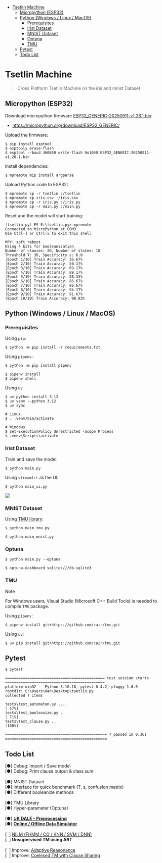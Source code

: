 <!-- TOC start (generated with https://github.com/derlin/bitdowntoc) -->

- [Tsetlin Machine](#tsetlin-machine)
   * [Micropython (ESP32)](#micropython-esp32)
   * [Python (Windows / Linux / MacOS)](#python-windows-linux-macos)
      + [Prerequisites](#prerequisites)
      + [Irist Dataset](#irist-dataset)
      + [MNIST Dataset](#mnist-dataset)
      + [Optuna](#optuna)
      + [TMU](#tmu)
   * [Pytest](#pytest)
   * [Todo List](#todo-list)

<!-- TOC end -->

<!-- TOC --><a name="tsetlin-machine"></a>
# Tsetlin Machine

> Cross Platform Tsetlin Machine on the iris and mnist Dataset

<!-- TOC --><a name="micropython-esp32"></a>
## Micropython (ESP32)

Download micropython firmware [ESP32_GENERIC-20250911-v1.26.1.bin](https://micropython.org/resources/firmware/ESP32_GENERIC-20250911-v1.26.1.bin):

- https://micropython.org/download/ESP32_GENERIC/

Upload the firmware:

```
$ pip install esptool
$ esptooly erase-flash
$ esptool --baud 460800 write-flash 0x1000 ESP32_GENERIC-20250911-v1.26.1.bin
```

Install dependencies:

```
$ mpremote mip install argparse
```

Upload Python code to ESP32:

```
$ mpremote cp -r tsetlin :/tsetlin
$ mpremote cp iris.csv :/iris.csv
$ mpremote cp -r iris.py :/iris.py
$ mpremote cp -r main.py :/main.py
```

Reset and the model will start training:

```
(tsetlin.py) PS E:\tsetlin.py> mpremote
Connected to MicroPython at COM3
Use Ctrl-] or Ctrl-x to exit this shell

MPY: soft reboot
Using 4 bits for booleanization
Number of clauses: 20, Number of states: 10
Threshold T: 30, Specificity s: 6.0
[Epoch 1/10] Train Accuracy: 36.67%
[Epoch 2/10] Train Accuracy: 59.17%
[Epoch 3/10] Train Accuracy: 69.17%
[Epoch 4/10] Train Accuracy: 89.17%
[Epoch 5/10] Train Accuracy: 88.33%
[Epoch 6/10] Train Accuracy: 86.67%
[Epoch 7/10] Train Accuracy: 86.67%
[Epoch 8/10] Train Accuracy: 94.17%
[Epoch 9/10] Train Accuracy: 91.67%
[Epoch 10/10] Train Accuracy: 90.83%
```

<!-- TOC --><a name="python-windows-linux-macos"></a>
## Python (Windows / Linux / MacOS)

<!-- TOC --><a name="prerequisites"></a>
### Prerequisites

Using `pip`:

```
$ python -m pip install -r requirements.txt
```

Using `pipenv`:

```
$ python -m pip install pipenv

$ pipenv install
$ pipenv shell
```

Using `uv`

```
$ uv python install 3.12
$ uv venv --python 3.12
$ uv sync

# Linux
$ . .venv/bin/activate

# Windows
$ Set-ExecutionPolicy Unrestricted -Scope Process
$ .venv\Scripts\activate

```

<!-- TOC --><a name="irist-dataset"></a>
### Irist Dataset

Train and save the model

```
$ python main.py
```

Using `streamlit` as the UI:

```
$ python main_ui.py
```

![](demo.png)

<!-- TOC --><a name="mnist-dataset"></a>
### MNIST Dataset

Using [TMU library](https://github.com/cair/tmu):

```
$ python main_tmu.py
```

```
$ python main_mnist.py
```

<!-- TOC --><a name="optuna"></a>
### Optuna

```
$ python main.py --optuna
```

```
$ optuna-dashboard sqlite:///db.sqlite3
```

<!-- TOC --><a name="tmu"></a>
### TMU

> [!NOTE]  
> For Windows users, Visual Studio (Microsoft C++ Build Tools) is needed to compile `TMU` package.

Using `pipenv`:

```
$ pipenv install git+https://github.com/cair/tmu.git
```

Using `uv`:

```
$ uv pip install git+https://github.com/cair/tmu.git
```

<!-- TOC --><a name="pytest"></a>
## Pytest

```
$ pytest
```

```
============================================= test session starts =============================================
platform win32 -- Python 3.10.18, pytest-8.4.2, pluggy-1.6.0
rootdir: C:\Users\Han\Desktop\tsetlin.py
collected 7 items                                                                                              

tests\test_automaton.py ....                                                                             [ 57%]
tests\test_booleanize.py .                                                                               [ 71%] 
tests\test_clause.py ..                                                                                  [100%]

============================================== 7 passed in 0.36s ============================================== 
```

<!-- TOC --><a name="todo-list"></a>
## Todo List

[●] Debug: Import / Save model  
[●] Debug: Print clause output & class sum  
<br/>
[●] MNIST Dataset  
[●] Interface for quick benchmark (T, s, confusion matrix)  
[●] Different booleanize methods  
<br/>
[●] TMU Library  
[●] Hyper-parameter (Optuna)  
<br/>
[●] [**UK DALE - Preprocessing**](./dataset/)  
[●] [**Online / Offline Data Simulator**](./dataset/simulator/)  
<br/>
[&nbsp; ] [NILM (FHMM / CO / KNN / SVM / DNN)](./model/)  
[&nbsp; ] **Unsupervised TM using ART**  
<br/>
[&nbsp; ] Improve: [Adaptive Reasonance](https://arxiv.org/pdf/1905.11437)  
[&nbsp; ] Improve: [Coelesed TM with Clause Sharing](https://arxiv.org/abs/2108.07594)  

